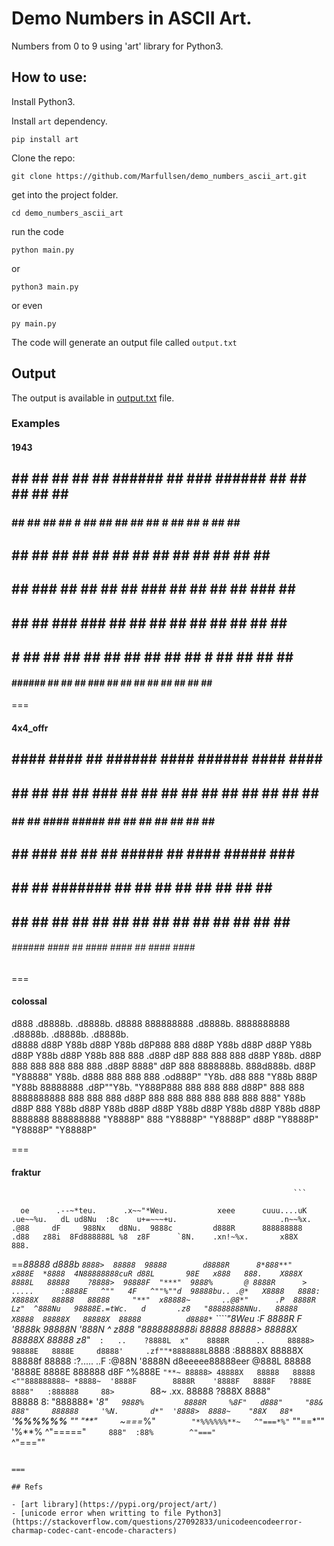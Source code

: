 # Demo Numbers in ASCII Art.

Numbers from 0 to 9 using 'art' library for Python3.

## How to use:

Install Python3.

Install `art` dependency.

```
pip install art
```

Clone the repo:

```
git clone https://github.com/Marfullsen/demo_numbers_ascii_art.git
```

get into the project folder.

```
cd demo_numbers_ascii_art
```

run the code

```
python main.py
```

or 

```
python3 main.py
```

or even 

```
py main.py
```

The code will generate an output file called `output.txt`

## Output

The output is available in [output.txt](./output.txt) file.

### Examples


#### 1943

   ##    ## ##     ## ##       ##   ######    ## ###  ######    ## ##    ## ##    ## ##   
  ###    ##  ##   ##   ##    # ##   ##       ##   ##  ##   #   ##   ##   #   ##  ##   ##  
   ##        ##        ##   ## ##   ## ##    ##          ##    ##   ##  ##   ##  ##   ##  
   ##       ##       ###   ##  ##       ##   ## ###     ##      ## ##    ## ###  ##   ##  
   ##      ##          ##  ### ###  ##  ##   ##   ##    ##     ##   ##       ##  ##   ##  
   ##     #   ##  ##   ##      ##   ##  ##   ##   ##    ##      #   ##  ##   ##  ##   ##  
  ####   ######    ## ##       ##     ###     ## ##     ##      ## ##    ## ##    ## ##   

===

#### 4x4_offr

   ##      ####     ####        ##   ######    ####    ######    ####     ####     ####   
   ##     ##  ##   ##  ##      ###   ##       ##  ##   ##  ##   ##  ##   ##  ##   ##  ##  
  ###         ##       ##     ####   #####    ##          ##    ##  ##   ##  ##   ## ###  
   ##        ##      ###    ##  ##       ##   #####      ##      ####     #####   ### ##  
   ##      ##          ##   #######      ##   ##  ##     ##     ##  ##       ##   ##  ##  
   ##     ##       ##  ##       ##   ##  ##   ##  ##     ##     ##  ##   ##  ##   ##  ##  
 ######   ######    ####        ##    ####     ####      ##      ####     ####     ####   

===

#### colossal

 d888    .d8888b.   .d8888b.      d8888  888888888   .d8888b.  8888888888  .d8888b.   .d8888b.   .d8888b.  
d8888   d88P  Y88b d88P  Y88b    d8P888  888        d88P  Y88b       d88P d88P  Y88b d88P  Y88b d88P  Y88b 
  888          888      .d88P   d8P 888  888        888             d88P  Y88b. d88P 888    888 888    888 
  888        .d88P     8888"   d8P  888  8888888b.  888d888b.      d88P    "Y88888"  Y88b. d888 888    888 
  888    .od888P"       "Y8b. d88   888       "Y88b 888P "Y88b  88888888  .d8P""Y8b.  "Y888P888 888    888 
  888   d88P"      888    888 8888888888        888 888    888   d88P     888    888        888 888    888 
  888   888"       Y88b  d88P       888  Y88b  d88P Y88b  d88P  d88P      Y88b  d88P Y88b  d88P Y88b  d88P 
8888888 888888888   "Y8888P"        888   "Y8888P"   "Y8888P"  d88P        "Y8888P"   "Y8888P"   "Y8888P"  

===

#### fraktur
                                                                   ```
                                                                                                                                                      
      oe      .--~*teu.      .x~~"*Weu.           xeee      cuuu....uK        .ue~~%u.   dL ud8Nu  :8c    u+=~~~+u.                       .n~~%x.     
    .@88     dF     988Nx   d8Nu.  9888c         d888R      888888888       .d88   z88i  8Fd888888L %8  z8F      `8N.    .xn!~%x.       x88X   888.   
==*88888    d888b   `8888>  88888  98888        d8888R      8*888**"       x888E  *8888  4N88888888cuR d88L       98E   x888   888.    X888X   8888L  
   88888    ?8888>  98888F  "***"  9888%       @ 8888R      >  .....      :8888E   ^""   4F   ^""%""d  98888bu.. .@*   X8888   8888:  X8888X   88888  
   88888     "**"  x88888~       ..@8*"      .P  8888R      Lz"  ^888Nu   98888E.=tWc.   d       .z8   "88888888NNu.   88888   X8888  88888X   88888X 
   88888          d8888*`     ````"8Weu     :F   8888R      F     '8888k  98888N  '888N  ^     z888     "*8888888888i  88888   88888> 88888X   88888X 
   88888        z8**"`   :   ..    ?8888L  x"    8888R      ..     88888> 98888E   8888E     d8888'     .zf""*8888888L `8888  :88888X 88888X   88888f 
   88888      :?.....  ..F :@88N   '8888N d8eeeee88888eer  @888L   88888  '8888E   8888E    888888     d8F      ^%888E   `"**~ 88888> 48888X   88888  
   88888     <""888888888~ *8888~  '8888F        8888R    '8888F   8888F   ?888E   8888"   :888888     88>        `88~  .xx.   88888   ?888X   8888"  
   88888     8:  "888888*  '*8"`   9888%         8888R     %8F"   d888"     "88&   888"     888888     '%N.       d*"  '8888>  8888~    "88X   88*`   
'**%%%%%%**  ""    "**"`     `~===*%"`        "*%%%%%%**~   ^"===*%"`         ""==*""       '%**%         ^"====="`     888"  :88%        ^"==="`     
                                                                                                                         ^"===""                      
```

===

## Refs

- [art library](https://pypi.org/project/art/)
- [unicode error when writting to file Python3](https://stackoverflow.com/questions/27092833/unicodeencodeerror-charmap-codec-cant-encode-characters)